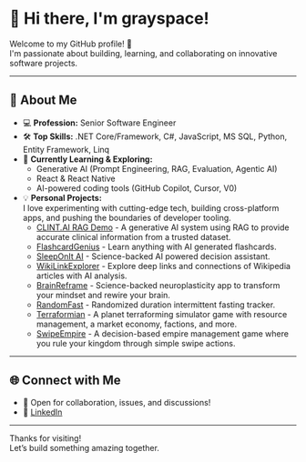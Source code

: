 # 👋 Hi there, I'm grayspace!

Welcome to my GitHub profile! 🚀  
I'm passionate about building, learning, and collaborating on innovative software projects.

---

## 🌟 About Me

- 💻 **Profession:** Senior Software Engineer
- 🛠️ **Top Skills:** .NET Core/Framework, C#, JavaScript, MS SQL, Python, Entity Framework, Linq
- 🌱 **Currently Learning & Exploring:**  
  - Generative AI (Prompt Engineering, RAG, Evaluation, Agentic AI)
  - React & React Native  
  - AI-powered coding tools (GitHub Copilot, Cursor, V0)
- 💡 **Personal Projects:**  
  I love experimenting with cutting-edge tech, building cross-platform apps, and pushing the boundaries of developer tooling.
  - [CLINT.AI RAG Demo](https://clint-ai-rag-demo-grayspace.streamlit.app) - A generative AI system using RAG to provide accurate clinical information from a trusted dataset.
  - [FlashcardGenius](https://flashcardgeni.us) - Learn anything with AI generated flashcards.
  - [SleepOnIt AI](https://sleeponitai.com) - Science-backed AI powered decision assistant.
  - [WikiLinkExplorer](https://wiki-link-explorer.replit.app) - Explore deep links and connections of Wikipedia articles with AI analysis. 
  - [BrainReframe](https://www.brainreframe.app) - Science-backed neuroplasticity app to transform your mindset and rewire your brain.
  - [RandomFast](https://randomfast.vercel.app) - Randomized duration intermittent fasting tracker.
  - [Terraformian](https://terraformian.vercel.app) - A planet terraforming simulator game with resource management, a market economy, factions, and more.
  - [SwipeEmpire](https://swipeempire.com) - A decision-based empire management game where you rule your kingdom through simple swipe actions.
  

---

## 🌐 Connect with Me

- 💬 Open for collaboration, issues, and discussions!
- 💼 [LinkedIn](https://www.linkedin.com/in/grayhamilton/)

---

Thanks for visiting!  
Let’s build something amazing together.
